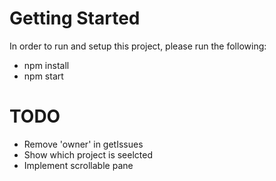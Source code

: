 # Getting Started

In order to run and setup this project, please run the following:

* npm install
* npm start

# TODO

* Remove 'owner' in getIssues
* Show which project is seelcted
* Implement scrollable pane
